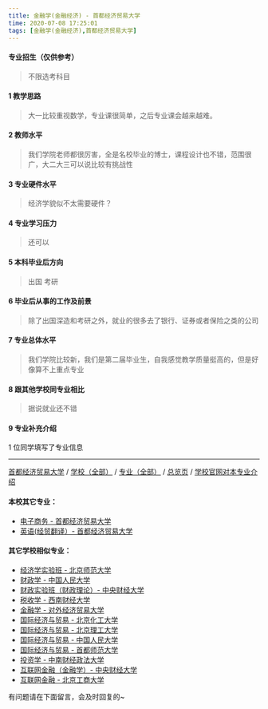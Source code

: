 ```yaml
---
title: 金融学(金融经济) - 首都经济贸易大学
time: 2020-07-08 17:25:01
tags: [金融学(金融经济),首都经济贸易大学]
---
```

#### 专业招生（仅供参考）  
> 不限选考科目 


#### 1 教学思路
> 大一比较重视数学，专业课很简单，之后专业课会越来越难。


#### 2 教师水平
> 我们学院老师都很厉害，全是名校毕业的博士，课程设计也不错，范围很广，大二大三可以说比较有挑战性


#### 3 专业硬件水平
> 经济学貌似不太需要硬件？


#### 4 专业学习压力
> 还可以


#### 5 本科毕业后方向
> 出国 考研


#### 6 毕业后从事的工作及前景
> 除了出国深造和考研之外，就业的很多去了银行、证券或者保险之类的公司


#### 7 专业总体水平
> 我们学院比较新，我们是第二届毕业生，自我感觉教学质量挺高的，但是好像算不上重点专业


#### 8 跟其他学校同专业相比
> 据说就业还不错


#### 9 专业补充介绍
> 

1 位同学填写了专业信息
***
[首都经济贸易大学](https://univgo.github.io/2020/07/08/首都经济贸易大学) / [学校（全部）](https://univgo.github.io/2020/07/09/学校汇总页) / [专业（全部）](https://univgo.github.io/2020/07/09/专业汇总页) / [总览页](https://univgo.github.io/2020/07/09/总览) / [学校官网对本专业介绍]()

#### 本校其它专业：
- [电子商务 - 首都经济贸易大学](https://univgo.github.io/2020/07/08/电子商务%20-%20首都经济贸易大学)
- [英语(经贸翻译）- 首都经济贸易大学](https://univgo.github.io/2020/07/08/英语（经贸翻译）-%20首都经济贸易大学)

#### 其它学校相似专业：
- [经济学实验班 - 北京师范大学](https://univgo.github.io/2020/07/08/经济学实验班%20-%20北京师范大学)
- [财政学 - 中国人民大学](https://univgo.github.io/2020/07/08/财政学%20-%20中国人民大学)
- [财政实验班（财政理论）- 中央财经大学](https://univgo.github.io/2020/07/08/财政实验班（财政理论）-%20%20中央财经大学)
- [税收学 - 西南财经大学](https://univgo.github.io/2020/07/08/税收学%20-%20西南财经大学)
- [金融学 - 对外经济贸易大学](https://univgo.github.io/2020/07/08/金融学%20-%20对外经济贸易大学)
- [国际经济与贸易 - 北京化工大学](https://univgo.github.io/2020/07/08/国际经济与贸易%20-%20北京化工大学)
- [国际经济与贸易 - 北京理工大学](https://univgo.github.io/2020/07/08/国际经济与贸易%20-%20北京理工大学)
- [国际经济与贸易 - 中国人民大学](https://univgo.github.io/2020/07/08/国际经济与贸易%20-%20中国人民大学)
- [国际经济与贸易 - 首都师范大学](https://univgo.github.io/2020/07/08/国际经济与贸易%20-%20首都师范大学)
- [投资学 - 中南财经政法大学](https://univgo.github.io/2020/07/08/投资学%20-%20中南财经政法大学)
- [互联网金融（金融学）- 中央财经大学](https://univgo.github.io/2020/07/08/互联网金融（金融学）-%20%20中央财经大学)
- [互联网金融 - 北京工商大学](https://univgo.github.io/2020/07/08/互联网金融%20-%20北京工商大学)


有问题请在下面留言，会及时回复的~
